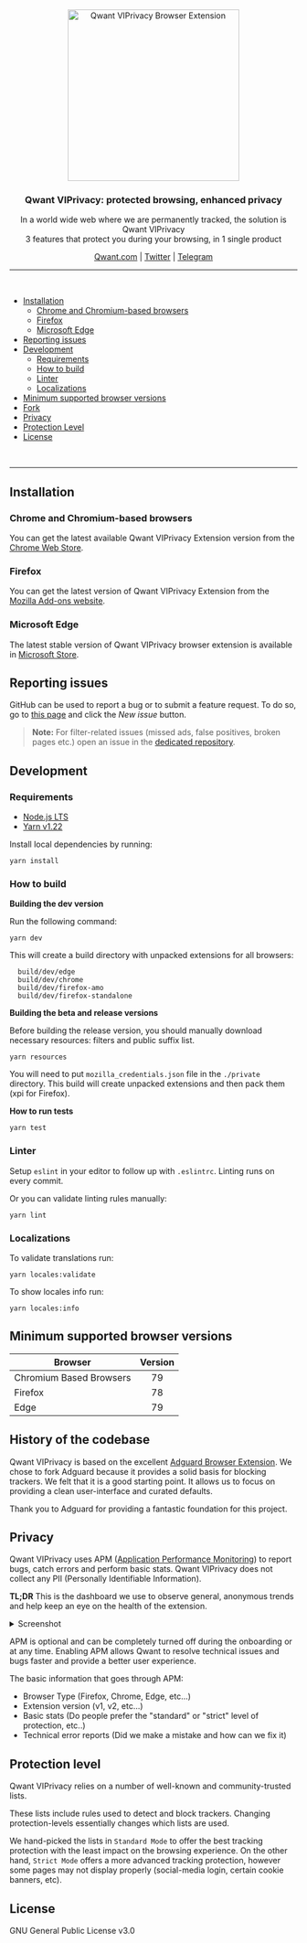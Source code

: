 &nbsp;

<p align="center">
  <img src="https://user-images.githubusercontent.com/1442690/171180389-ad92ff55-0da7-4929-98b0-eff7a67e1765.png" width="300px" alt="Qwant VIPrivacy Browser Extension" />
</p>
<h3 align="center">Qwant VIPrivacy: protected browsing, enhanced privacy</h3>
<p align="center">
  In a world wide web where we are permanently tracked, the solution is Qwant VIPrivacy
  <br/>
  3 features that protect you during your browsing, in 1 single product
</p>

<p align="center">
    <a href="https://qwant.com/">Qwant.com</a> |
    <a href="https://twitter.com/Qwant_FR">Twitter</a> |
    <a href="https://t.me/ClubQwant">Telegram</a>
</p>

<hr />
<br />

- [Installation](#installation)
  - [Chrome and Chromium-based browsers](#installation-chrome)
  - [Firefox](#installation-firefox)
  - [Microsoft Edge](#installation-edge)
- [Reporting issues](#contribution-reporting)
- [Development](#dev)
  - [Requirements](#dev-requirements)
  - [How to build](#dev-build)
  - [Linter](#dev-linter)
  - [Localizations](#dev-localizations)
- [Minimum supported browser versions](#minimum-supported-browser-versions)
- [Fork](#fork)
- [Privacy](#privacy)
- [Protection Level](#protection-level)
- [License](#license)

<br />
<hr />

<a id="installation"></a>

## Installation

<a id="installation-chrome"></a>

### Chrome and Chromium-based browsers

You can get the latest available Qwant VIPrivacy Extension version from the [Chrome Web Store](https://chrome.google.com/webstore/detail/qwant/hnlkiofnhhoahaiimdicppgemmmomijo).

<a id="installation-firefox"></a>

### Firefox

You can get the latest version of Qwant VIPrivacy Extension from the [Mozilla Add-ons website](https://addons.mozilla.org/fr/firefox/addon/qwantcom-for-firefox/).

<a id="installation-edge"></a>

### Microsoft Edge

The latest stable version of Qwant VIPrivacy browser extension is available in [Microsoft Store](https://microsoftedge.microsoft.com/addons/detail/qwant/eljplgljphmgjhnalbganhenlcapgnne).

<a id="contribution-reporting"></a>

## Reporting issues

GitHub can be used to report a bug or to submit a feature request. To do so, go to [this page](https://github.com/Qwant/qwant-viprivacy/issues) and click the _New issue_ button.

> **Note:** For filter-related issues (missed ads, false positives, broken pages etc.) open an issue in the [dedicated repository](https://github.com/AdguardTeam/AdguardFilters).

<a id="dev-requirements"></a>

## Development

### Requirements

- [Node.js LTS](https://nodejs.org/en/download/)
- [Yarn v1.22](https://yarnpkg.com/en/docs/install/)

Install local dependencies by running:

```
yarn install
```

<a id="dev-build"></a>

### How to build

**Building the dev version**

Run the following command:

```
yarn dev
```

This will create a build directory with unpacked extensions for all browsers:

```
  build/dev/edge
  build/dev/chrome
  build/dev/firefox-amo
  build/dev/firefox-standalone
```

**Building the beta and release versions**

Before building the release version, you should manually download necessary resources: filters and public suffix list.

```
yarn resources
```

You will need to put `mozilla_credentials.json` file in the `./private` directory. This build will create unpacked extensions and then pack them (xpi for Firefox).

**How to run tests**

```
yarn test
```

<a id="dev-linter"></a>

### Linter

Setup `eslint` in your editor to follow up with `.eslintrc`. Linting runs on every commit.

Or you can validate linting rules manually:

```
yarn lint
```

<a id="dev-localizations"></a>

### Localizations

To validate translations run:

```
yarn locales:validate
```

To show locales info run:

```
yarn locales:info
```

<a id="minimum-supported-browser-versions"></a>

## Minimum supported browser versions

| Browser                 | Version |
| ----------------------- | :-----: |
| Chromium Based Browsers |   79    |
| Firefox                 |   78    |
| Edge                    |   79    |

<a id="fork"></a>

## History of the codebase

Qwant VIPrivacy is based on the excellent [Adguard Browser Extension](https://github.com/AdguardTeam/AdguardBrowserExtension). We chose to fork Adguard because it provides a solid basis for blocking trackers. We felt that it is a good starting point. It allows us to focus on providing a clean user-interface and curated defaults.

Thank you to Adguard for providing a fantastic foundation for this project.

<a id="privacy"></a>

## Privacy

Qwant VIPrivacy uses APM ([Application Performance Monitoring](https://www.elastic.co/guide/en/apm/guide/current/apm-overview.html)) to report bugs, catch errors and perform basic stats. Qwant VIPrivacy does not collect any PII (Personally Identifiable Information).

**TL;DR** This is the dashboard we use to observe general, anonymous trends and help keep an eye on the health of the extension.

<details><summary>Screenshot</summary>

![image](https://user-images.githubusercontent.com/1442690/168628853-57494bad-d90d-4969-af4d-468108eca1bb.png)

</details>

APM is optional and can be completely turned off during the onboarding or at any time. Enabling APM allows Qwant to resolve technical issues and bugs faster and provide a better user experience.

The basic information that goes through APM:

- Browser Type (Firefox, Chrome, Edge, etc...)
- Extension version (v1, v2, etc...)
- Basic stats (Do people prefer the "standard" or "strict" level of protection, etc..)
- Technical error reports (Did we make a mistake and how can we fix it)

<a id="protection-level"></a>

## Protection level

Qwant VIPrivacy relies on a number of well-known and community-trusted lists.

These lists include rules used to detect and block trackers. Changing protection-levels essentially changes which lists are used.

We hand-picked the lists in `Standard Mode` to offer the best tracking protection with the least impact on the browsing experience. On the other hand, `Strict Mode` offers a more advanced tracking protection, however some pages may not display properly (social-media login, certain cookie banners, etc).

<a id="license"></a>

## License

GNU General Public License v3.0
